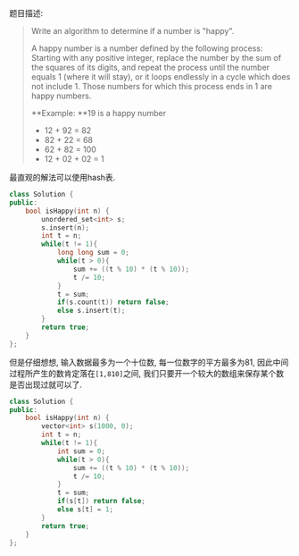  题目描述:

> Write an algorithm to determine if a number is "happy".
>
> A happy number is a number defined by the following process: Starting with any positive integer, replace the number by the sum of the squares of its digits, and repeat the process until the number equals 1 (where it will stay), or it loops endlessly in a cycle which does not include 1. Those numbers for which this process ends in 1 are happy numbers.
>
> **Example: **19 is a happy number
>
> - 12 + 92 = 82
> - 82 + 22 = 68
> - 62 + 82 = 100
> - 12 + 02 + 02 = 1

最直观的解法可以使用hash表.

```c++
class Solution {
public:
    bool isHappy(int n) {
        unordered_set<int> s;
        s.insert(n);
        int t = n;
        while(t != 1){
            long long sum = 0;
            while(t > 0){
                sum += ((t % 10) * (t % 10));
                t /= 10;
            }
            t = sum;
            if(s.count(t)) return false;
            else s.insert(t);
        }
        return true;
    }
};
```

但是仔细想想, 输入数据最多为一个十位数, 每一位数字的平方最多为81, 因此中间过程所产生的数肯定落在`[1,810]`之间, 我们只要开一个较大的数组来保存某个数是否出现过就可以了.

```c++
class Solution {
public:
    bool isHappy(int n) {
        vector<int> s(1000, 0);
        int t = n;
        while(t != 1){
            int sum = 0;
            while(t > 0){
                sum += ((t % 10) * (t % 10));
                t /= 10;
            }
            t = sum;
            if(s[t]) return false;
            else s[t] = 1;
        }
        return true;
    }
};
```

